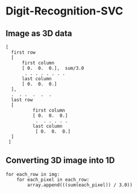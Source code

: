 # Digit-Recognition-SVC

## Image as 3D data

    [
      first row
      [
          first column
          [ 0.  0.  0.],  sum/3.0
           . . . . . . . .
          last column
          [ 0.  0.  0.]
      ],
      .  . .  .  .  .
      last row
      [
              first column
              [ 0.  0.  0.]
               .  . . . . .
              last column
               [ 0.  0.  0.]
      ]
     ]

## Converting 3D image into 1D

    for each_row in img:
        for each_pixel in each_row:
            array.append(((sum(each_pixel)) / 3.0))
